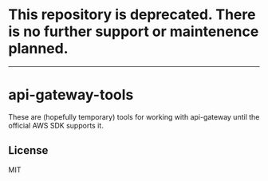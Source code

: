 # This repository is deprecated. There is no further support or maintenence planned.

---

# api-gateway-tools

These are (hopefully temporary) tools for working with api-gateway until the
official AWS SDK supports it.

## License

MIT
